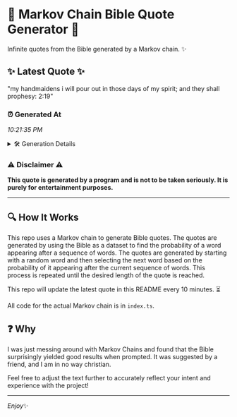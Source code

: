 # 📖 Markov Chain Bible Quote Generator 📖

Infinite quotes from the Bible generated by a Markov chain. ✨

## ✨ Latest Quote ✨
"my handmaidens i will pour out in those days of my spirit; and they shall prophesy: 2:19"

### ⏰ Generated At
*10:21:35 PM*

<details>
    <summary>🛠️ Generation Details</summary>
    <p>
        <strong>🌱 Seed:</strong> my<br>
        <strong>🔄 Iterations:</strong> 16<br>
        <strong>📜 Context History:</strong><br>[ my ]: handmaidens<br>[ my, handmaidens ]: i<br>[ my, handmaidens, i ]: will<br>[ my, handmaidens, i, will ]: pour<br>[ my, handmaidens, i, will, pour ]: out<br>[ my, handmaidens, i, will, pour, out ]: in<br>[ handmaidens, i, will, pour, out, in ]: those<br>[ i, will, pour, out, in, those ]: days<br>[ will, pour, out, in, those, days ]: of<br>[ pour, out, in, those, days, of ]: my<br>[ out, in, those, days, of, my ]: spirit;<br>[ in, those, days, of, my, spirit; ]: and<br>[ those, days, of, my, spirit;, and ]: they<br>[ days, of, my, spirit;, and, they ]: shall<br>[ of, my, spirit;, and, they, shall ]: prophesy:<br>[ my, spirit;, and, they, shall, prophesy: ]: 2:19<br>
    </p>
</details>

### ⚠️ Disclaimer ⚠️
**This quote is generated by a program and is not to be taken seriously. It is purely for entertainment purposes.**

---

## 🔍 How It Works

This repo uses a Markov chain to generate Bible quotes. The quotes are generated by using the Bible as a dataset to find the probability of a word appearing after a sequence of words. The quotes are generated by starting with a random word and then selecting the next word based on the probability of it appearing after the current sequence of words. This process is repeated until the desired length of the quote is reached.

This repo will update the latest quote in this README every 10 minutes. ⏳

All code for the actual Markov chain is in `index.ts`.

## ❓ Why

I was just messing around with Markov Chains and found that the Bible surprisingly yielded good results when prompted. 
It was suggested by a friend, and I am in no way christian.

Feel free to adjust the text further to accurately reflect your intent and experience with the project!

---

*Enjoy*✨
